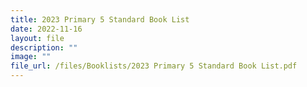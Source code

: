 ```yaml
---
title: 2023 Primary 5 Standard Book List
date: 2022-11-16
layout: file
description: ""
image: ""
file_url: /files/Booklists/2023 Primary 5 Standard Book List.pdf
---
```

